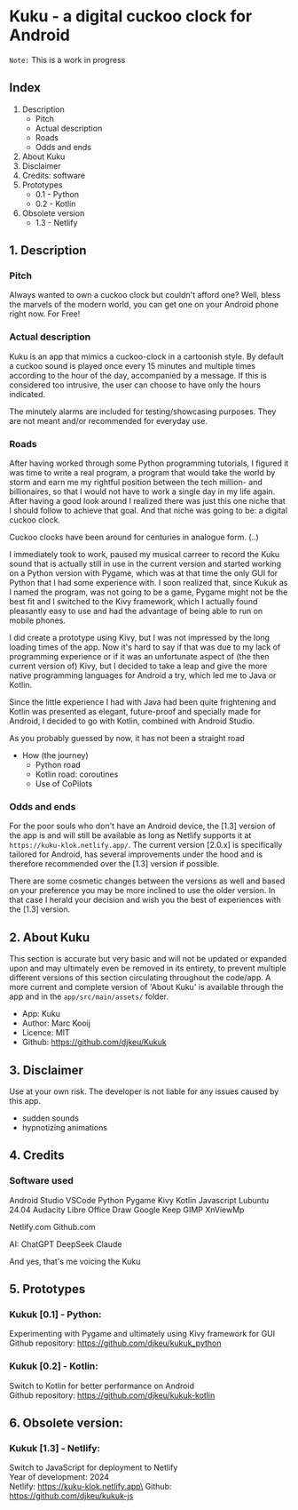 # Kuku - a digital cuckoo clock for Android

`Note:` This is a work in progress


## Index
1. Description
    - Pitch
    - Actual description
    - Roads
    - Odds and ends
2. About Kuku
3. Disclaimer
4. Credits: software
5. Prototypes
    - 0.1 - Python
    - 0.2 - Kotlin 
6. Obsolete version
    - 1.3 - Netlify


## 1. Description
### Pitch
Always wanted to own a cuckoo clock but couldn't afford one?
Well, bless the marvels of the modern world, you can get one on your Android phone right now. For Free!

### Actual description
Kuku is an app that mimics a cuckoo-clock in a cartoonish style. By default a cuckoo sound is played once every 15 minutes and multiple times according to the hour of the day, accompanied by a message. If this is considered too intrusive, the user can choose to have only the hours indicated.

The minutely alarms are included for testing/showcasing purposes. They are not meant and/or recommended for everyday use.

### Roads
After having worked through some Python programming tutorials, I figured it was time to write a real program, a program that would take the world by storm and earn me my rightful position between the tech million- and billionaires, so that I would not have to work a single day in my life again. After having a good look around I realized there was just this one niche that I should follow to achieve that goal. And that niche was going to be: a digital cuckoo clock.

Cuckoo clocks have been around for centuries in analogue form.
(..)

I immediately took to work, paused my musical carreer to record the Kuku sound that is actually still in use in the current version and started working on a Python version with Pygame, which was at that time the only GUI for Python that I had some experience with. I soon realized that, since Kukuk as I named the program, was not going to be a game, Pygame might not be the best fit and I switched to the Kivy framework, which I actually found pleasantly easy to use and had the advantage of being able to run on mobile phones.

I did create a prototype using Kivy, but I was not impressed by the long loading times of the app. Now it's hard to say if that was due to my lack of programming experience or if it was an unfortunate aspect of (the then current version of) Kivy, but I decided to take a leap and give the more native programming languages for Android a try, which led me to Java or Kotlin.

Since the little experience I had with Java had been quite frightening and Kotlin was presented as elegant, future-proof and specially made for Android, I decided to go with Kotlin, combined with Android Studio.

As you probably guessed by now, it has not been a straight road

- How (the journey)
    - Python road
    - Kotlin road: coroutines
    - Use of CoPilots

### Odds and ends
For the poor souls who don't have an Android device, the [1.3] version of the app is and will still be available as long as Netlify supports it at `https://kuku-klok.netlify.app/`. The current version [2.0.x] is specifically tailored for Android, has several improvements under the hood and is therefore recommended over the [1.3] version if possible.

There are some cosmetic changes between the versions as well and based on your preference you may be more inclined to use the older version. In that case I herald your decision and wish you the best of experiences with the [1.3] version.


## 2. About Kuku
This section is accurate but very basic and will not be updated or expanded upon and may ultimately even be removed in its entirety, to prevent multiple different versions of this section circulating throughout the code/app. A more current and complete version of 'About Kuku' is available through the app and in the `app/src/main/assets/` folder.
- App: Kuku
- Author: Marc Kooij
- Licence: MIT
- Github: https://github.com/djkeu/Kukuk


## 3. Disclaimer
Use at your own risk. The developer is not liable for any issues caused by this app.
- sudden sounds
- hypnotizing animations



## 4. Credits
### Software used
Android Studio
VSCode
Python
Pygame
Kivy
Kotlin
Javascript
Lubuntu 24.04
Audacity
Libre Office Draw
Google Keep
GIMP
XnViewMp

Netlify.com
Github.com

AI:
ChatGPT
DeepSeek
Claude

And yes, that's me voicing the Kuku

## 5. Prototypes
### Kukuk [0.1] - Python:
Experimenting with Pygame and ultimately using Kivy framework for GUI\
Github repository: https://github.com/djkeu/kukuk_python

### Kukuk [0.2] - Kotlin:
Switch to Kotlin for better performance on Android\
Github repository: https://github.com/djkeu/kukuk-kotlin


## 6. Obsolete version:
### Kukuk [1.3] - Netlify:
Switch to JavaScript for deployment to Netlify\
Year of development: 2024\
Netlify: https://kuku-klok.netlify.app\
Github: https://github.com/djkeu/kukuk-js
